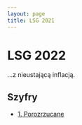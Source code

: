 ```yaml
---
layout: page
title: LSG 2021
---
```


# LSG 2022

...z nieustającą inflacją.

## Szyfry

- [1. Porozrzucane](/public/2022/szyfry-1.pdf)
